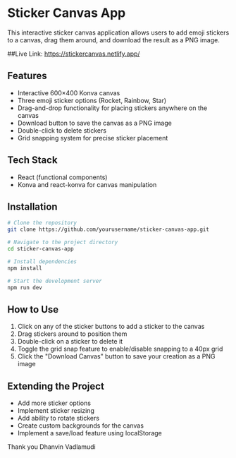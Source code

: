 # Sticker Canvas App

This interactive sticker canvas application allows users to add emoji stickers to a canvas, drag them around, and download the result as a PNG image.


##Live Link: https://stickercanvas.netlify.app/
## Features

- Interactive 600×400 Konva canvas
- Three emoji sticker options (Rocket, Rainbow, Star)
- Drag-and-drop functionality for placing stickers anywhere on the canvas
- Download button to save the canvas as a PNG image
- Double-click to delete stickers
- Grid snapping system for precise sticker placement

## Tech Stack

- React (functional components)
- Konva and react-konva for canvas manipulation


## Installation

```bash
# Clone the repository
git clone https://github.com/yourusername/sticker-canvas-app.git

# Navigate to the project directory
cd sticker-canvas-app

# Install dependencies
npm install

# Start the development server
npm run dev
```

## How to Use

1. Click on any of the sticker buttons to add a sticker to the canvas
2. Drag stickers around to position them
3. Double-click on a sticker to delete it
4. Toggle the grid snap feature to enable/disable snapping to a 40px grid
5. Click the "Download Canvas" button to save your creation as a PNG image



## Extending the Project

- Add more sticker options
- Implement sticker resizing
- Add ability to rotate stickers
- Create custom backgrounds for the canvas
- Implement a save/load feature using localStorage

Thank you
Dhanvin Vadlamudi
